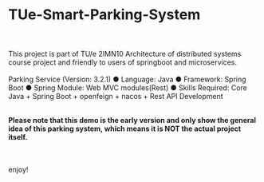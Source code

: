 # TUe-Smart-Parking-System
<br>
<br>
This project is part of TU/e 2IMN10 Architecture of distributed systems course project and friendly to users of springboot and microservices.
<br>
<br>
Parking Service (Version: 3.2.1) ● Language: Java ● Framework: Spring Boot ● Spring Module: Web MVC modules(Rest) ● Skills Required: Core Java + Spring Boot + openfeign + nacos + Rest API Development
<br>
<br>

**Please note that this demo is the early version and only show the general idea of this parking system, which means it is NOT the actual project itself.**

<br>
<br>
enjoy!
